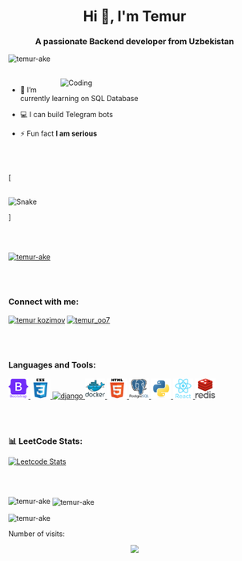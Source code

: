 <h1 align="center">Hi 👋, I'm Temur</h1>
<h3 align="center">A passionate Backend developer from Uzbekistan</h3>

<p align="left"> <img src="https://komarev.com/ghpvc/?username=temur-ake&label=Profile%20views&color=0e75b6&style=flat" alt="temur-ake" /> </p>


</br>
<img align="right" alt="Coding" width="400" src="https://camo.githubusercontent.com/7de37139d0b4c1ce40865e799b446c0e963a3dd8fb68d239707237c40604fa3d/68747470733a2f2f63646e2e6472696262626c652e636f6d2f75736572732f3733303730332f73637265656e73686f74732f363538313234332f6176656e746f2e676966">






- 🔭 I’m currently learning on SQL Database

- 💻 I can build Telegram bots

- ⚡ Fun fact **I am serious**

</br></br></br>
[

</br>
<img src="https://camo.githubusercontent.com/99794108b1606ef058fdf2ec1f529b6b7b0abebf2571fea175b787e8a0db445b/68747470733a2f2f70726f66696c652d726561646d652d67656e657261746f722e636f6d2f6173736574732f736e616b652e737667" alt="Snake" data-canonical-src="https://profile-readme-generator.com/assets/snake.svg" style="max-width: 100%;">

]

</br>
</br>

<p align="left"> <a href="https://github.com/ryo-ma/github-profile-trophy"><img src="https://github-profile-trophy.vercel.app/?username=temur-ake" alt="temur-ake" /></a> </p>

</br>
</br>

<h3 align="left">Connect with me:</h3>
<p align="left">
<a href="https://fb.com/temur kozimov" target="blank"><img align="center" src="https://raw.githubusercontent.com/rahuldkjain/github-profile-readme-generator/master/src/images/icons/Social/facebook.svg" alt="temur kozimov" height="30" width="40" /></a>
<a href="https://www.leetcode.com/temur_oo7" target="blank"><img align="center" src="https://raw.githubusercontent.com/rahuldkjain/github-profile-readme-generator/master/src/images/icons/Social/leet-code.svg" alt="temur_oo7" height="30" width="40" /></a>
</p>

</br>
</br>

<h3 align="left">Languages and Tools:</h3>
<p align="left"> <a href="https://getbootstrap.com" target="_blank" rel="noreferrer"> <img src="https://raw.githubusercontent.com/devicons/devicon/master/icons/bootstrap/bootstrap-plain-wordmark.svg" alt="bootstrap" width="40" height="40"/> </a> <a href="https://www.w3schools.com/css/" target="_blank" rel="noreferrer"> <img src="https://raw.githubusercontent.com/devicons/devicon/master/icons/css3/css3-original-wordmark.svg" alt="css3" width="40" height="40"/> </a> <a href="https://www.djangoproject.com/" target="_blank" rel="noreferrer"> <img src="https://cdn.worldvectorlogo.com/logos/django.svg" alt="django" width="40" height="40"/> </a> <a href="https://www.docker.com/" target="_blank" rel="noreferrer"> <img src="https://raw.githubusercontent.com/devicons/devicon/master/icons/docker/docker-original-wordmark.svg" alt="docker" width="40" height="40"/> </a> <a href="https://www.w3.org/html/" target="_blank" rel="noreferrer"> <img src="https://raw.githubusercontent.com/devicons/devicon/master/icons/html5/html5-original-wordmark.svg" alt="html5" width="40" height="40"/> </a> <a href="https://www.postgresql.org" target="_blank" rel="noreferrer"> <img src="https://raw.githubusercontent.com/devicons/devicon/master/icons/postgresql/postgresql-original-wordmark.svg" alt="postgresql" width="40" height="40"/> </a> <a href="https://www.python.org" target="_blank" rel="noreferrer"> <img src="https://raw.githubusercontent.com/devicons/devicon/master/icons/python/python-original.svg" alt="python" width="40" height="40"/> </a> <a href="https://reactjs.org/" target="_blank" rel="noreferrer"> <img src="https://raw.githubusercontent.com/devicons/devicon/master/icons/react/react-original-wordmark.svg" alt="react" width="40" height="40"/> </a> <a href="https://redis.io" target="_blank" rel="noreferrer"> <img src="https://raw.githubusercontent.com/devicons/devicon/master/icons/redis/redis-original-wordmark.svg" alt="redis" width="40" height="40"/> </a> </p>

</br>
</br>

<h3 align>📊 LeetCode Stats:</h3>

<a href="https://leetcode.com/u/temur_oo7/">![Leetcode Stats](https://leetcard.jacoblin.cool/temur_oo7?theme=dark)</a>


</br>
</br>

<p><img align="left" src="https://github-readme-stats.vercel.app/api/top-langs?username=temur-ake&show_icons=true&locale=en&layout=compact" alt="temur-ake" /></p>

<p>&nbsp;<img align="center" src="https://github-readme-stats.vercel.app/api?username=temur-ake&show_icons=true&locale=en" alt="temur-ake" /></p>

<p><img align="center" src="https://github-readme-streak-stats.herokuapp.com/?user=temur-ake&" alt="temur-ake" /></p>


Number of visits:
<p align="center">
   <img src="https://profile-counter.glitch.me/{temur-ake}/count.svg"/>
</p>

